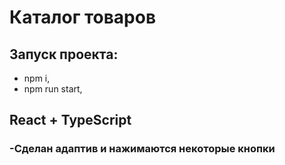 # Каталог товаров
## Запуск проекта:
- npm i,
- npm run start,
## React + TypeScript
### -Сделан адаптив и нажимаются некоторые кнопки
